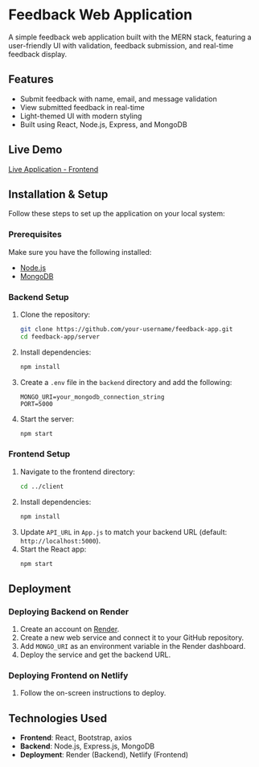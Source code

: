 # Feedback Web Application

A simple feedback web application built with the MERN stack, featuring a user-friendly UI with validation, feedback submission, and real-time feedback display.

## Features
- Submit feedback with name, email, and message validation
- View submitted feedback in real-time
- Light-themed UI with modern styling
- Built using React, Node.js, Express, and MongoDB

## Live Demo
[Live Application - Frontend](https://67b44439eb54793180f9d5d6--relaxed-pegasus-043ea6.netlify.app/)

## Installation & Setup
Follow these steps to set up the application on your local system:

### Prerequisites
Make sure you have the following installed:
- [Node.js](https://nodejs.org/)
- [MongoDB](https://www.mongodb.com/)

### Backend Setup
1. Clone the repository:
   ```sh
   git clone https://github.com/your-username/feedback-app.git
   cd feedback-app/server
   ```
2. Install dependencies:
   ```sh
   npm install
   ```
3. Create a `.env` file in the `backend` directory and add the following:
   ```env
   MONGO_URI=your_mongodb_connection_string
   PORT=5000
   ```
4. Start the server:
   ```sh
   npm start
   ```

### Frontend Setup
1. Navigate to the frontend directory:
   ```sh
   cd ../client
   ```
2. Install dependencies:
   ```sh
   npm install
   ```
3. Update `API_URL` in `App.js` to match your backend URL (default: `http://localhost:5000`).
4. Start the React app:
   ```sh
   npm start
   ```

## Deployment
### Deploying Backend on Render
1. Create an account on [Render](https://render.com/).
2. Create a new web service and connect it to your GitHub repository.
3. Add `MONGO_URI` as an environment variable in the Render dashboard.
4. Deploy the service and get the backend URL.

### Deploying Frontend on Netlify
1. Follow the on-screen instructions to deploy.

## Technologies Used
- **Frontend**: React, Bootstrap, axios
- **Backend**: Node.js, Express.js, MongoDB
- **Deployment**: Render (Backend), Netlify (Frontend)

